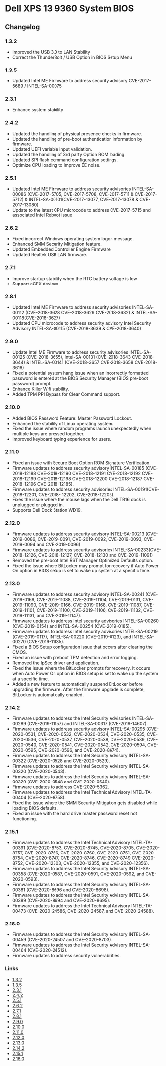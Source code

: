 # Dell XPS 13 9360 System BIOS

## Changelog

### 1.3.2

* Improved the USB 3.0 to LAN Stability
* Correct the ThunderBolt / USB Option in BIOS Setup Menu

### 1.3.5

* Updated Intel ME Firmware to address security advisory CVE-2017-5689 / INTEL-SA-00075

### 2.3.1

* Enhance system stability

### 2.4.2

* Updated the handling of physical presence checks in firmware.
* Updated the handling of pre-boot authentication information by firmware.
* Updated UEFI variable input validation.
* Updated the handling of 3rd party Option ROM loading.
* Updated SPI flash command configuration settings.
* Optimize CPU loading to Improve EE noise.

### 2.5.1

* Updated Intel ME Firmware to address security advisories INTEL-SA-00086 (CVE-2017-5705, CVE-2017-5708, CVE-2017-5711 & CVE-2017-5712) & INTEL-SA-00101(CVE-2017-13077, CVE-2017-13078 & CVE-2017-13080)
* Update to the latest CPU microcode to address CVE-2017-5715 and associated Intel Reboot issue

### 2.6.2

* Fixed incorrect Windows operating system logon message.
* Enhanced SMM Security Mitigation feature.
* Updated Embedded Controller Engine Firmware.
* Updated Realtek USB LAN firmware.

### 2.7.1

* Improve startup stability when the RTC battery voltage is low
* Support eGFX devices

### 2.8.1

* Updated Intel ME Firmware to address security advisories INTEL-SA-00112 (CVE-2018-3628 CVE-2018-3629 CVE-2018-3632) & INTEL-SA-00118(CVE-2018-3627)
* Updated CPU microcode to address security advisory Intel Security Advisory INTEL-SA-00115 (CVE-2018-3639 & CVE-2018-3640)

### 2.9.0

* Update Intel ME Firmware to address security advisories INTEL-SA-00125 (CVE-2018-3655), Intel-SA-00131 (CVE-2018-3643 CVE-2018-3644) & INTEL-SA-00141 (CVE-2018-3657 CVE-2018-3658 CVE-2018-3616)
* Fixed a potential system hang issue when an incorrectly formatted password is
  entered at the BIOS Security Manager (BIOS pre-boot password) prompt.
* Enhance Killer Wifi stability.
* Added TPM PPI Bypass for Clear Command support.

### 2.10.0

* Added BIOS Password Feature: Master Password Lockout.
* Enhanced the stability of Linux operating system.
* Fixed the issue where random programs launch unexpectedly when multiple keys
  are pressed together.
* Improved keyboard typing experience for users.

### 2.11.0

* Fixed an issue with Secure Boot Option ROM Signature Verification.
* Firmware updates to address security advisory INTEL-SA-00185 (CVE-2018-12188 CVE-2018-12190 CVE-2018-12191 CVE-2018-12192 CVE-2018-12199 CVE-2018-12198 CVE-2018-12200 CVE-2018-12187 CVE-2018-12196 CVE-2018-12185).
* Firmware updates to address security advisories INTEL-SA-00191(CVE-2018-12201, CVE-2018- 12202, CVE-2018-12203).
* Fixes the issue where the mouse lags when the Dell TB16 dock is unplugged or plugged in.
* Supports Dell Dock Station WD19.

### 2.12.0

* Firmware updates to address security advisory INTEL-SA-00213 (CVE-2019-0086, CVE-2019-0091, CVE-2019-0092, CVE-2019-0093, CVE-2019-0094 and CVE-2019-0096)
* Firmware updates to address security advisories INTEL-SA-00233(CVE-2018-12126, CVE-2018-12127, CVE-2018-12130 and CVE-2019-11091)
* Removed the pre-boot Intel RST Manager Optimized Defaults option.
* Fixed the issue where BitLocker may prompt for recovery if Auto Power On option in BIOS setup is set to wake up system at a specific time.

### 2.13.0

* Firmware updates to address security advisory INTEL-SA-00241 (CVE-2019-0169, CVE-2019-11088, CVE-2019-11104, CVE-2019-0131, CVE-2019-11090, CVE-2019-0166, CVE-2019-0168, CVE-2019-11087, CVE-2019-11101, CVE-2019-11100, CVE-2019-11106, CVE-2019-11132, CVE-2019-11131, and CVE-2019-11147).
* Firmware updates to address Intel security advisories INTEL-SA-00260 (CVE-2019-0154) and INTEL-SA-00254 (CVE-2019-0185).
* Firmware updates to address Intel security advisories INTEL-SA-00219 (CVE-2019-0117), INTEL-SA-00220 (CVE-2019-0123), and INTEL-SA-00270 (CVE-2019-11135).
* Fixed a BIOS Setup configuration issue that occurs after clearing the CMOS.
* Fixed an issue with preboot TPM detection and error logging.
* Removed the IpSec driver and application.
* Fixed the issue where the BitLocker prompts for recovery. It occurs when Auto Power On option in BIOS setup is set to wake up the system at a specific time.
* Added a new feature to automatically suspend BitLocker before upgrading the firmware. After the firmware upgrade is complete, BitLocker is automatically enabled.

### 2.14.2

* Firmware updates to address the Intel Security Advisories INTEL-SA-00289 (CVE-2019-11157) and INTEL-SA-00317 (CVE-2019-14607).
* Firmware updates to address security advisory INTEL-SA-00295 (CVE-2020-0531, CVE-2020-0532, CVE-2020-0534, CVE-2020-0535, CVE-2020-0536, CVE-2020-0537, CVE-2020-0538, CVE-2020-0539, CVE-2020-0540, CVE-2020-0541, CVE-2020-0542, CVE-2020-0594, CVE-2020-0595, CVE-2020-0596, and CVE-2020-8674).
* Firmware updates to address the Intel Security Advisory INTEL-SA-00322 (CVE-2020-0528 and CVE-2020-0529).
* Firmware updates to address the Intel Security Advisory INTEL-SA-00320 (CVE-2020-0543).
* Firmware updates to address the Intel Security Advisory INTEL-SA-00329 (CVE-2020-0548 and CVE-2020-0549).
* Firmware updates to address CVE-2020-5362.
* Firmware updates to address the Intel Technical Advisory INTEL-TA-00404 (CVE-2020-8758).
* Fixed the issue where the SMM Security Mitigation gets disabled while loading BIOS defaults.
* Fixed an issue with the hard drive master password reset not functioning.

### 2.15.1

* Firmware updates to address the Intel Technical Advisory INTEL-TA-00391 (CVE-2020-8753, CVE-2020-8745, CVE-2020-8705, CVE-2020-8757, CVE-2020-8756, CVE-2020-8760, CVE-2020-8751, CVE-2020-8754, CVE-2020-8747, CVE-2020-8746, CVE-2020-8749 CVE-2020-8752, CVE-2020-12303, CVE-2020-12355, and CVE-2020-12356).
* Firmware updates to address the Intel Security Advisory INTEL-SA-00358 (CVE-2020-0587, CVE-2020-0591, CVE-2020-0592, and CVE-2020-0593).
* Firmware updates to address the Intel Security Advisory INTEL-SA-00381 (CVE-2020-8696 and CVE-2020-8698).
* Firmware updates to address the Intel Security Advisory INTEL-SA-00389 (CVE-2020-8694 and CVE-2020-8695).
* Firmware updates to address the Intel Technical Advisory INTEL-TA-00473 (CVE-2020-24586, CVE-2020-24587, and CVE-2020-24588).

### 2.16.0

* Firmware updates to address the Intel Security Advisory INTEL-SA-00459 (CVE-2020-24507 and CVE-2020-8703).
* Firmware updates to address the Intel Security Advisory INTEL-SA-00464 (CVE-2020-24512).
* Firmware updates to address security vulnerabilities.

### Links

* [1.3.2][bios132]
* [1.3.5][bios135]
* [2.3.1][bios231]
* [2.4.2][bios242]
* [2.5.1][bios251]
* [2.6.2][bios262]
* [2.7.1][bios271]
* [2.8.1][bios281]
* [2.9.0][bios290]
* [2.10.0][bios2100]
* [2.11.0][bios211]
* [2.12.0][bios212]
* [2.13.0][bios213]
* [2.14.2][bios2142]
* [2.15.1][bios2151]
* [2.16.0][bios2160]

[bios132]: http://www.dell.com/support/home/nz/en/nzdhs1/Drivers/DriversDetails?driverId=4F61T
[bios135]: http://www.dell.com/support/home/nz/en/nzdhs1/Drivers/DriversDetails?driverId=8C84P
[bios231]: http://www.dell.com/support/home/nz/en/nzdhs1/drivers/driversdetails?driverId=JGCWT
[bios242]: http://www.dell.com/support/home/nz/en/nzdhs1/drivers/driversdetails?driverId=YFTT1
[bios251]: http://www.dell.com/support/home/nz/en/nzdhs1/drivers/driversdetails?driverId=FW1RC
[bios262]: http://www.dell.com/support/home/es/es/esdhs1/drivers/driversdetails?driverId=G05NR
[bios271]: https://www.dell.com/support/home/es/es/esdhs1/drivers/driversdetails?driverId=KXP8F
[bios281]: https://www.dell.com/support/home/es/es/esdhs1/drivers/driversdetails?driverId=8M0KH
[bios290]: https://www.dell.com/support/home/es/es/esdhs1/drivers/driversdetails?driverId=RCKDK
[bios2100]: https://www.dell.com/support/home/es/es/esdhs1/drivers/driversdetails?driverId=T7XJF
[bios211]: https://www.dell.com/support/home/nz/en/nzdhs1/drivers/driversdetails?driverid=R5TYT
[bios212]: https://www.dell.com/support/home/nz/en/nzbsd1/drivers/driversdetails?driverid=02gcf
[bios213]: https://www.dell.com/support/home/us/en/04/drivers/driversdetails?driverid=c9j4k
[bios2142]: https://www.dell.com/support/home/en-nz/drivers/driversdetails?driverid=0cy6w
[bios2151]: https://www.dell.com/support/home/en-nz/drivers/driversdetails?driverid=pc6h3
[bios2160]: https://www.dell.com/support/home/en-nz/drivers/driversdetails?driverid=v4581
